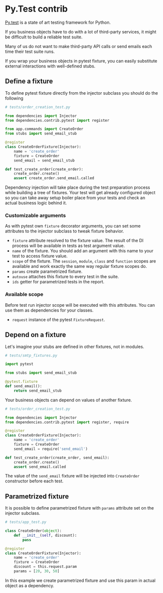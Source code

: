 # Py.Test contrib

[Py.test](https://docs.pytest.org/) is a state of art testing framework
for Python.

If you business objects have to do with a lot of third-party services,
it might be difficult to build a reliable test suite.

Many of us do not want to make third-party API calls or send emails each
time their test suite runs.

If you wrap your business objects in pytest fixture, you can easily
substitute external interactions with well-defined stubs.

## Define a fixture

To define pytest fixture directly from the injector subclass you should
do the following

```python
# tests/order_creation_test.py

from dependencies import Injector
from dependencies.contrib.pytest import register

from app.commands import CreateOrder
from stubs import send_email_stub

@register
class CreateOrderFixture(Injector):
    name = 'create_order'
    fixture = CreateOrder
    send_email = send_email_stub

def test_create_order(create_order):
    create_order.create()
    assert create_order.send_email.called
```

Dependency injection will take place during the test preparation process
while building a tree of fixtures. Your test will get already configured
object so you can take away setup boiler place from your tests and check
an actual business logic behind it.

### Customizable arguments

As with pytest own `fixture` decorator arguments, you can set some
attributes to the injector subclass to tweak fixture behavior.

  - `fixture` attribute resolved to the fixture value. The result of the
    DI process will be available in tests as test argument value.
  - `name` of the fixture. You should add an argument with this name to
    your test to access fixture value.
  - `scope` of the fixture. The `session`, `module`, `class` and
    `function` scopes are available and work exactly the same way
    regular fixture scopes do.
  - `params` create parametrized fixture.
  - `autouse` attaches this fixture to every test in the suite.
  - `ids` getter for parametrized tests in the report.

### Available scope

Before test run injector scope will be executed with this attributes.
You can use them as dependencies for your classes.

  - `request` instance of the pytest `FixtureRequest`.

## Depend on a fixture

Let's imagine your stubs are defined in other fixtures, not in modules.

```python
# tests/smtp_fixtures.py

import pytest

from stubs import send_email_stub

@pytest.fixture
def send_email():
    return send_email_stub
```

Your business objects can depend on values of another fixture.

```python
# tests/order_creation_test.py

from dependencies import Injector
from dependencies.contrib.pytest import register, require

@register
class CreateOrderFixture(Injector):
    name = 'create_order'
    fixture = CreateOrder
    send_email = require('send_email')

def test_create_order(create_order, send_email):
    create_order.create()
    assert send_email.called
```

The value of the `send_email` fixture will be injected into
`CreateOrder` constructor before each test.

## Parametrized fixture

It is possible to define parametrized fixture with `params` attribute
set on the injector subclass.

```python
# tests/app_test.py

class CreateOrder(object):
    def __init__(self, discount):
        pass

@register
class CreateOrderFixture(Injector):
    name = 'create_order'
    fixture = CreateOrder
    discount = this.request.param
    params = [20, 30, 50]
```

In this example we create parametrized fixture and use this param in
actual object as a dependency.
